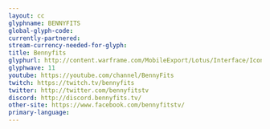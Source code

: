 ```yaml
---
layout: cc
glyphname: BENNYFITS
global-glyph-code: 
currently-partnered: 
stream-currency-needed-for-glyph: 
title: Bennyfits
glyphurl: http://content.warframe.com/MobileExport/Lotus/Interface/Icons/Player/ContentCreators/Bennyfits.png
glyphwave: 11
youtube: https://youtube.com/channel/BennyFits
twitch: https://twitch.tv/bennyfits
twitter: http://twitter.com/bennyfitstv
discord: http://discord.bennyfits.tv/
other-site: https://www.facebook.com/bennyfitstv/
primary-language: 
---
```


